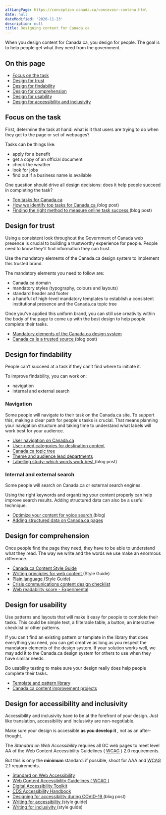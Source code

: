 ```yaml
---
altLangPage: https://conception.canada.ca/concevoir-contenu.html
date: null
dateModified: '2020-11-23'
description: null
title: Designing content for Canada.ca
---
```


<p>
 When you design content for Canada.ca, you design for people. The goal is to help people get what they need from the government.
</p>


<section>
 <h2>
  On this page
 </h2>
 <ul>
  <li>
   <a href="#task">
    Focus on the task
   </a>
  </li>
  <li>
   <a href="#trust">
    Design for trust
   </a>
  </li>
  <li>
   <a href="#find">
    Design for findability
   </a>
  </li>
  <li>
   <a href="#understand">
    Design for comprehension
   </a>
  </li>
  <li>
   <a href="#use">
    Design for usability
   </a>
  </li>
  <li>
   <a href="#accessibility">
    Design for accessibility and inclusivity
   </a>
  </li>
 </ul>
</section>

<section>
 <h2 id="task">
  Focus on the task
 </h2>
 <p>
  First, determine the task at hand: what is it that users are trying to do when they get to the page or set of webpages?
 </p>
 <p>
  Tasks can be things like:
 </p>
 <ul>
  <li>
   apply for a benefit
  </li>
  <li>
   get a copy of an official document
  </li>
  <li>
   check the weather
  </li>
  <li>
   look for jobs
  </li>
  <li>
   find out if a business name is available
  </li>
 </ul>
 <p>
  One question should drive all design decisions: does it help people succeed in completing the task?
 </p>
 <ul>
  <li>
   <a href="https://www.canada.ca/en/government/about/top-tasks-for-canada-ca.html">
    Top tasks for Canada.ca
   </a>
  </li>
  <li>
   <a href="https://blog.canada.ca/2017/12/11/top-100-for-gc.html">
    How we identify top tasks for Canada.ca
   </a>
   (blog post)
  </li>
  <li>
   <a href="https://blog.canada.ca/2020/02/05/method-to-measure.html">
    Finding the right method to measure online task success
   </a>
   (blog post)
  </li>
 </ul>
 <h2 id="trust">
  Design for trust
 </h2>
 <p>
  Using a consistent look throughout the Government of Canada web presence is crucial to building a trustworthy experience for people.  People need to know they'll find information they can trust.
 </p>
 <p>
  Use the mandatory elements of the Canada.ca design system to implement this trusted brand.
 </p>
 <p>
  The mandatory elements you need to follow are:
 </p>
 <ul>
  <li>
   Canada.ca domain
  </li>
  <li>
   mandatory styles (typography, colours and layouts)
  </li>
  <li>
   standard header and footer
  </li>
  <li>
   a handful of high-level mandatory templates to establish a consistent institutional presence and the Canada.ca topic tree
  </li>
 </ul>
 <p>
  Once you've applied this uniform brand, you can still use creativity within the body of the page to come up with the best design to help people complete their tasks.
 </p>
 <ul>
  <li>
   <a href="{{ site.url }}/specifications/mandatory-elements.html">
    Mandatory elements of the Canada.ca design system
   </a>
  </li>
  <li>
   <a href="https://blog.canada.ca/2020/08/10/CanadaDotCa-trusted-source.html">
    Canada.ca is a trusted source
   </a>
   (blog post)
  </li>
 </ul>
 <h2 id="find">
  Design for findability
 </h2>
 <p>
  People can’t succeed at a task if they can’t find where to initiate it.
 </p>
 <p>
  To improve findability, you can work on:
 </p>
 <ul>
  <li>
   navigation
  </li>
  <li>
   internal and external search
  </li>
 </ul>
 <h3>
  Navigation
 </h3>
 <p>
  Some people will navigate to their task on the Canada.ca site. To support this, making a clear path for people's tasks is crucial. That means planning your navigation structure and taking time to understand what labels will work best for your audience.
 </p>
 <ul>
  <li>
   <a href="{{ site.url }}/specifications/information-findability/organizing-content.html#toc1">
    User navigation on Canada.ca
   </a>
  </li>
  <li>
   <a href="{{ site.url }}/specifications/information-findability/organizing-content.html#user">
    User-need categories for destination content
   </a>
  </li>
  <li>
   <a href="https://www.canada.ca/en/government/about/design-system/topic-tree-content-types.html">
    Canada.ca topic tree
   </a>
  </li>
  <li>
   <a href="https://www.canada.ca//en/government/about/design-system/theme-lead-departments.html">
    Theme and audience lead departments
   </a>
  </li>
  <li>
   <a href="https://blog.canada.ca/2020/10/02/labelling-study.html">
    Labelling study: which words work best
   </a>
   (blog post)
  </li>
 </ul>
 <h3>
  Internal and external search
 </h3>
 <p>
  Some people will search on Canada.ca or external search engines.
 </p>
 <p>
  Using the right keywords and organizing your content properly can help improve search results. Adding structured data can also be a useful technique.
 </p>
 <ul>
  <li>
   <a href="https://blog.canada.ca/2020/01/28/voice-search-optimization.html">
    Optimize your content for voice search
   </a>
   (blog)
  </li>
  <li>
   <a href="https://design.canada.ca/guidance/structured-data.html">
    Adding structured data on Canada.ca pages
   </a>
  </li>
 </ul>
 <h2 id="understand">
  Design for comprehension
 </h2>
 <p>
  Once people find the page they need, they have to be able to understand what they read. The way we write and the words we use make an enormous difference.
 </p>
 <ul>
  <li>
   <a href="https://www.canada.ca/en/treasury-board-secretariat/services/government-communications/canada-content-style-guide.html">
    Canada.ca Content Style Guide
   </a>
  </li>
  <li>
   <a href="https://design.canada.ca/style-guide/#toc5">
    Writing principles for web content
   </a>
   (Style Guide)
  </li>
  <li>
   <a href="https://design.canada.ca/style-guide/#toc6">
    Plain language
   </a>
   (Style Guide)
  </li>
  <li>
   <a href="https://design.canada.ca/crisis/content.html">
    Crisis communications content design checklist
   </a>
  </li>
  <li>
   <a href="https://readability-lisibilite.tbs.alpha.canada.ca/">
    Web readability score - Experimental
   </a>
  </li>
 </ul>
 <h2 id="use">
  Design for usability
 </h2>
 <p>
  Use patterns and layouts that will make it easy for people to complete their tasks. This could be simple text, a filterable table, a button, an interactive checklist or other patterns.
 </p>
 <p>
  If you can't find an existing pattern or template in the library that does everything you need, you can get creative as long as you respect the mandatory elements of the design system. If your solution works well, we may add it to the Canada.ca design system for others to use when they have similar needs.
 </p>
 <p>
  Do usability testing to make sure your design really does help people complete their tasks.
 </p>
 <ul>
  <li>
   <a href="https://www.canada.ca/en/government/about/design-system/pattern-library.html">
    Template and pattern library
   </a>
  </li>
  <li>
   <a href="https://blog.canada.ca/pages/project-overview.html">
    Canada.ca content improvement projects
   </a>
  </li>
 </ul>
 <h2 id="accessibility">
  Design for accessibility and inclusivity
 </h2>
 <p>
  Accessibility and inclusivity have to be at the forefront of your design. Just like translation, accessibility and inclusivity are non-negotiable.
 </p>
 <p>
  Make sure your design is accessible
  <strong>
   as you develop it
  </strong>
  , not as an after-thought.
 </p>
 <p>
  The
  <cite>
   Standard on Web Accessibility
  </cite>
  requires all GC web pages to meet level AA of the Web Content Accessibility Guidelines (
  <abbr title="Web Content Accessibility Guidelines">
   WCAG
  </abbr>
  ) 2.0 requirements.
 </p>
 <p>
  But this is only the
  <strong>
   minimum
  </strong>
  standard: if possible, shoot for AAA and
  <abbr title="Web Content Accessibility Guidelines">
   WCAG
  </abbr>
  2.1 requirements.
 </p>
 <ul>
  <li>
   <a href="https://www.tbs-sct.gc.ca/pol/doc-eng.aspx?id=23601">
    Standard on Web Accessibility
   </a>
  </li>
  <li>
   <a href="https://www.w3.org/WAI/standards-guidelines/wcag/">
    Web Content Accessibility Guidelines (
    <abbr title="Web Content Accessibility Guidelines">
     WCAG
    </abbr>
    )
   </a>
  </li>
  <li>
   <a href="https://a11y.canada.ca/en/">
    Digital Accessibility Toolkit
   </a>
  </li>
  <li>
   <a href="https://digital.canada.ca/a11y/">
    <abbr title="Canadian Digital Service">
     CDS
    </abbr>
    Accessibility Handbook
   </a>
  </li>
  <li>
   <a href="https://blog.canada.ca/2020/06/05/designing-for-accessibility.html">
    Designing for accessibility during COVID-19
   </a>
   (blog post)
  </li>
  <li>
   <a href="https://design.canada.ca/style-guide/#wp1-2-1">
    Writing for accessibility
   </a>
   (style guide)
  </li>
  <li>
   <a href="https://design.canada.ca/style-guide/#wp1-2-1b">
    Writing for inclusivity
   </a>
   (style guide)
  </li>
 </ul>
</section>







